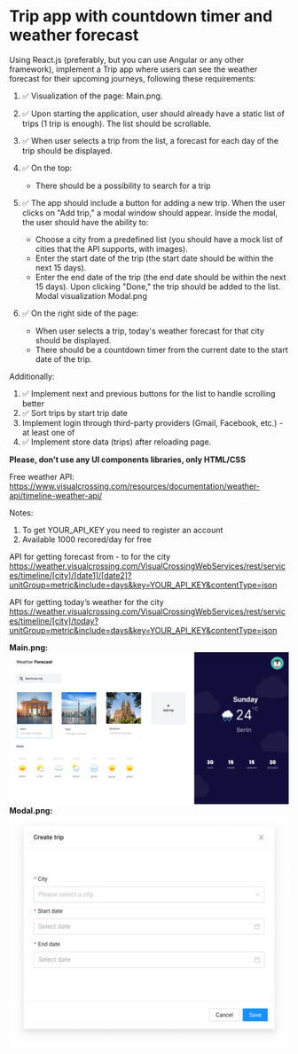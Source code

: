 # Trip app with countdown timer and weather forecast

Using React.js (preferably, but you can use Angular or any other framework), implement a Trip app where users can see the weather forecast for their upcoming journeys, following these requirements:
1.	✅ Visualization of the page: Main.png.
2.	✅ Upon starting the application, user should already have a static list of trips (1 trip is enough). The list should be scrollable.
3.	✅ When user selects a trip from the list, a forecast for each day of the trip should be displayed.
4.	✅ On the top:

      -	There should be a possibility to search for a trip
5.	✅ The app should include a button for adding a new trip. When the user clicks on "Add trip," a modal window should appear. Inside the modal, the user should have the ability to:

      -	Choose a city from a predefined list (you should have a mock list of cities that the API supports, with images).
      -	Enter the start date of the trip (the start date should be within the next 15 days).
      -	Enter the end date of the trip (the end date should be within the next 15 days).
      Upon clicking "Done," the trip should be added to the list.
      Modal visualization Modal.png
6.	✅ On the right side of the page:

      -	When user selects a trip, today's weather forecast for that city should be displayed.
      -	There should be a countdown timer from the current date to the start date of the trip.

Additionally:
1.	✅ Implement next and previous buttons for the list to handle scrolling better
2.	✅ Sort trips by start trip date
3.	Implement login through third-party providers (Gmail, Facebook, etc.) - at least one of
4.	✅ Implement store data (trips) after reloading page.

**Please, don’t use any UI components libraries, only HTML/CSS**

Free weather API: https://www.visualcrossing.com/resources/documentation/weather-api/timeline-weather-api/

Notes:
1. To get YOUR_API_KEY you need to register an account
2. Available 1000 recored/day for free

API for getting forecast from - to for the city
https://weather.visualcrossing.com/VisualCrossingWebServices/rest/services/timeline/[city]/[date1]/[date2]?unitGroup=metric&include=days&key=YOUR_API_KEY&contentType=json

API for getting today’s weather for the city
https://weather.visualcrossing.com/VisualCrossingWebServices/rest/services/timeline/[city]/today?unitGroup=metric&include=days&key=YOUR_API_KEY&contentType=json


**Main.png:**![Main.png](./assets/readme/Main.png)
**Modal.png:**![Modal.png](./assets/readme/Modal.png)

